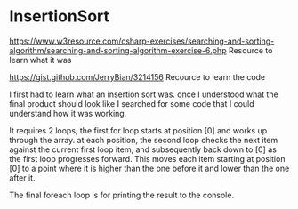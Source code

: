 # InsertionSort

https://www.w3resource.com/csharp-exercises/searching-and-sorting-algorithm/searching-and-sorting-algorithm-exercise-6.php
Resource to learn what it was

https://gist.github.com/JerryBian/3214156
Recource to learn the code

I first had to learn what an insertion sort was.  once I understood what the final product should look like I searched for some code that I could understand how it was working.

It requires 2 loops, the first for loop starts at position [0] and works up through the array.  at each position, the second loop checks the next item against the current first loop item, and subsequently back down to [0] as the first loop progresses forward.  This moves each item starting at position [0] to a point where it is higher than the one before it and lower than the one after it.

The final foreach loop is for printing the result to the console.
